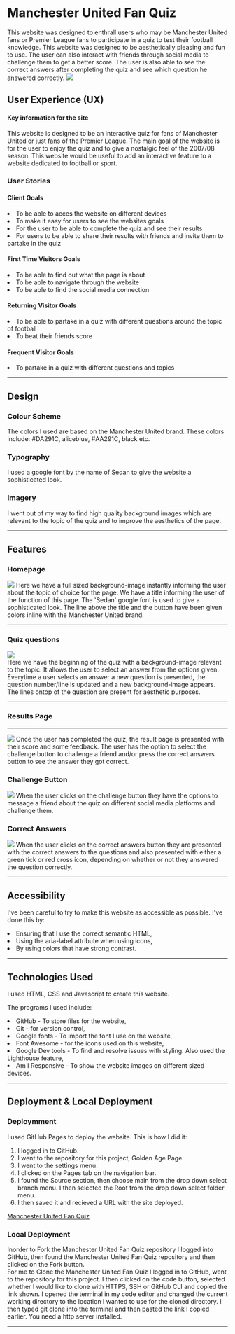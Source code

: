 # Manchester United Fan Quiz
This website was designed to enthrall users who may be Manchester United fans or Premier League fans to participate in a quiz to test their football knowledge. This website was designed to be aesthetically pleasing and fun to use.
The user can also interact with friends through social media to challenge them to get a better score. The user is also able to see the correct answers after completing the quiz and see which question he answered correctly.
<img src="assets/images/am-i-resp-MU.png">

## User Experience (UX)

#### Key information for the site
This website is designed to be an interactive quiz for fans of Manchester United or just fans of the Premier League. The main goal of the website is for the user to enjoy the quiz and to give a nostalgic feel of the 2007/08 season. This website would be useful to add an interactive feature to a website dedicated to football or sport. 

### User Stories

#### Client Goals
<li>To be able to acces the website on different devices</li>
<li>To make it easy for users to see the websites goals</li>
<li>For the user to be able to complete the quiz and see their results</li>
<li>For users to be able to share their results with friends and invite them to partake in the quiz</li>

#### First Time Visitors Goals
<li>To be able to find out what the page is about</li>
<li>To be able to navigate through the website</li>
<li>To be able to find the social media connection</li>

#### Returning Visitor Goals
<li>To be able to partake in a quiz with different questions around the topic of football</li>
<li>To beat their friends score</li>

#### Frequent Visitor Goals
<li>To partake in a quiz with different questions and topics</li>

<hr>

## Design 

### Colour Scheme
The colors I used are based on the Manchester United brand. These colors include: #DA291C, aliceblue, #AA291C, black etc.

### Typography
I used a google font by the name of Sedan to give the website a sophisticated look. 

### Imagery
I went out of my way to find high quality background images which are relevant to the topic of the quiz and to improve the aesthetics of the page.

<hr>

## Features

### Homepage
<img src="assets/images/homepage.png">
Here we have a full sized background-image instantly informing the user about the topic of choice for the page. We have a title informing the user of the function of this page. The 'Sedan' google font is used to give a sophisticated look. The line above the title and the button have been given colors inline with the Manchester United brand.
<hr>


### Quiz questions
<img src="assets/images/question 1.png">
<br>Here we have the beginning of the quiz with a background-image relevant to the topic. It allows the user to select an answer from the options given. Everytime a user selects an answer a new question is presented, the question number/line is updated and a new background-image appears. The lines ontop of the question are present for aesthetic purposes.
<hr>

### Results Page
<hr>
<img src="assets/images/results-page.png">
Once the user has completed the quiz, the result page is presented with their score and some feedback. The user has the option to select the challenge button to challenge a friend and/or press the correct answers button to see the answer they got correct.

### Challenge Button
<img src="assets/images/Challnge-Button.png">
When the user clicks on the challenge button they have the options to message a friend about the quiz on different social media platforms and challenge them.

### Correct Answers
<img src="assets/images/correct-answers.png">
When the user clicks on the correct answers button they are presented with the correct answers to the questions and also presented with either a green tick or red cross icon, depending on whether or not they answered the question correctly.

<hr>

## Accessibility
I've been careful to try to make this website as accessible as possible. I've done this by:
<li>Ensuring that I use the correct semantic HTML,</li>
<li>Using the aria-label attribute when using icons,</li>
<li>By using colors that have strong contrast.</li>

<hr>

## Technologies Used

I used HTML, CSS and Javascript to create this website.

The programs I used include:
<li>GitHub - To store files for the website,</li>
<li>Git - for version control,</li>
<li>Google fonts - To import the font I use on the website,</li>
<li>Font Awesome - for the icons used on this website,</li>
<li>Google Dev tools - To find and resolve issues with styling. Also used the Lighthouse feature,</li>
<li>Am I Responsive - To show the website images on different sized devices.</li>

<hr>

## Deployment & Local Deployment

### Deploymment
I used GitHub Pages to deploy the website. This is how I did it:
<ol>
<li>I logged in to GitHub.</li>
<li>I went to the repository for this project, Golden Age Page.</li>
<li>I went to the settings menu.</li>
<li>I clicked on the Pages tab on the navigation bar.</li>
<li>I found the Source section, then choose main from the drop down select branch menu. I then selected the Root from the drop down select folder menu.
</li>
<li>I then saved it and recieved a URL with the site deployed.</li>
 </ol><a href="https://jibab96.github.io/MUQuiz/">Manchester United Fan Quiz</a>

 ### Local Deployment
Inorder to Fork the Manchester United Fan Quiz repository I logged into GitHub, then found the Manchester United Fan Quiz repository and then clicked on the Fork button.
<br>For me to Clone the Manchester United Fan Quiz I logged in to GitHub, went to the repository for this project.
I then clicked on the code button, selected whether I would like to clone with HTTPS, SSH or GitHub CLI and copied the link shown.
I opened the terminal in my code editor and changed the current working directory to the location I wanted to use for the cloned directory. I then typed git clone into the terminal and then pasted the link I copied earlier. You need a http server installed.
<hr>
